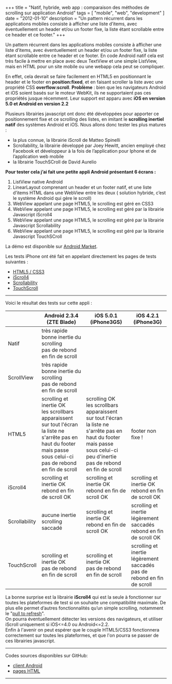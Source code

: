 +++
title = "Natif, hybride, web app : comparaison des méthodes de scrolling sur application Android"
tags = [
    "mobile",
    "web",
    "development"
]
date = "2012-01-10"
description = "Un pattern récurrent dans les applications mobiles consiste à afficher une liste d’items, avec éventuellement un header et/ou un footer fixe, la liste étant scrollable entre ce header et ce footer."
+++

Un pattern récurrent dans les applications mobiles consiste à afficher une liste d’items, avec éventuellement un header et/ou un footer fixe, la liste étant scrollable entre ce header et ce footer.
En code Android natif cela est très facile à mettre en place avec deux TextView et une simple ListView, mais en HTML pour un site mobile ou une webapp cela peut se compliquer.

En effet, cela devrait se faire facilement en HTML5 en positionnant le header et le footer en **position:fixed**, et en faisant scroller la liste avec une propriété CSS **overflow:scroll**.
**Problème** : bien que les navigateurs Android et iOS soient basés sur le moteur WebKit, ils ne supportaient pas ces propriétés jusque récemment. Leur support est apparu avec **iOS en version 5.0 et Android en version 2.2**

Plusieurs librairies javascript ont donc été développées pour apporter ce positionnement fixe et ce scrolling des listes, en imitant le **scrolling inertiel natif** des systèmes Android et iOS. Nous allons donc tester les plus matures :

 - la plus connue, la librairie iScroll de Matteo Spinelli
 - Scrollability, la librairie développé par Joey Hewitt, ancien employé
   chez Facebook et développeur à la fois de l’application pour Iphone
   et de l’application web mobile
 - la librairie TouchSCroll de David Aurelio

**Pour tester cela j’ai fait une petite appli Android présentant 6 écrans :**

 1. ListView native Android
 2. LinearLayout comprenant un header et un footer natif, et une liste d’items HTML dans une WebView entre les deux ( solution hybride, c’est le système Android qui gère le scroll)
 3. WebView appelant une page HTML5, le scrolling est géré en CSS3
 4. WebView appelant une page HTML5, le scrolling est géré par la librairie Javascript iScroll4
 5. WebView appelant une page HTML5, le scrolling est géré par la librairie Javascript Scrollability
 6. WebView appelant une page HTML5, le scrolling est géré par la librairie Javascript TouchSCroll

La démo est disponible sur [Android Market](http://goo.gl/G3VKl).

Les tests iPhone ont été fait en appelant directement les pages de tests suivantes :

 - [HTML5 / CSS3](http://goo.gl/82L29)
 - [iScroll4](http://goo.gl/J5rLX)
 - [Scrollability](http://goo.gl/CF4ob)
 - [TouchScroll](http://goo.gl/2wbce)

---------- 
 
Voici le résultat des tests sur cette appli :

|               	| Android 2.3.4 (ZTE Blade)                                                                                                                                                                           	| iOS 5.0.1 (iPhone3GS)                                                                                                                                                                                        	| iOS 4.2.1 (iPhone3G)                                                              	|
|---------------	|-----------------------------------------------------------------------------------------------------------------------------------------------------------------------------------------------------	|--------------------------------------------------------------------------------------------------------------------------------------------------------------------------------------------------------------	|-----------------------------------------------------------------------------------	|
| Natif         	| très rapide<br>     bonne inertie du scrolling<br>     pas de rebond en fin de scroll                                                                                                               	|                                                                                                                                                                                                              	|                                                                                   	|
| ScrollView    	| très rapide<br>     bonne inertie du scrolling<br>     pas de rebond en fin de scroll                                                                                                               	|                                                                                                                                                                                                              	|                                                                                   	|
| HTML5         	| scrolling et inertie   OK<br>     les scrollbars apparaissent sur tout l'écran<br>     la liste ne s'arrête pas en haut du footer mais passe sous   celui-ci<br>     pas de rebond en fin de scroll 	| scrolling OK<br>     les scrollbars apparaissent sur tout l'écran<br>     la liste ne s'arrête pas en haut du footer mais passe sous   celui-ci<br>     peu d'inertie<br>     pas de rebond en fin de scroll 	| footer non fixe !                                                                 	|
| iScroll4      	| scrolling et inertie   OK<br>     rebond en fin de scroll OK                                                                                                                                        	| scrolling et inertie   OK<br>     rebond en fin de scroll OK                                                                                                                                                 	| scrolling et inertie   OK<br>     rebond en fin de scroll OK                      	|
| Scrollability 	| aucune   inertie<br>     scrolling saccadé                                                                                                                                                          	| scrolling et inertie   OK<br>     rebond en fin de scroll OK                                                                                                                                                 	| scrolling et inertie légèrement   saccadés<br>     rebond en fin de scroll OK     	|
| TouchScroll   	| scrolling et   inertie OK<br>     pas de rebond en fin de scroll                                                                                                                                    	| scrolling et inertie   OK<br>     pas de rebond en fin de scroll                                                                                                                                             	| scrolling et inertie légèrement   saccadés<br>     pas de rebond en fin de scroll 	|
La bonne surprise est la librairie **iScroll4** qui est la seule à fonctionner sur toutes les plateformes de test si on souhaite une compatibilité maximale. De plus elle permet d’autres fonctionnalités qu’un simple scrolling, notamment le "[pull to refresh](http://cubiq.org/dropbox/iscroll4/examples/pull-to-refresh/)".    
On pourra éventuellement détecter les versions des navigateurs, et utiliser iScroll uniquement si iOS<=4.0 ou Android<=2.2.  
Enfin à l'avenir on peut espérer que le couple HTML5/CSS3 fonctionnera correctement sur toutes les plateformes, et que l'on pourra se passer de ces librairies javascript.

---------- 

Codes sources disponibles sur GitHub:

 - [client Android](https://github.com/olivierguillet/Scroll-Demo-Android)
 - [pages HTML](https://github.com/olivierguillet/Scroll-Demo-HTML5)
 
--------- 